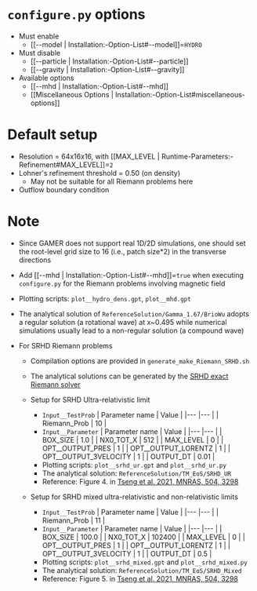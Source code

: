 # `configure.py` options
- Must enable
  - [[--model | Installation:-Option-List#--model]]=`HYDRO`
- Must disable
  - [[--particle | Installation:-Option-List#--particle]]
  - [[--gravity | Installation:-Option-List#--gravity]]
- Available options
  - [[--mhd | Installation:-Option-List#--mhd]]
  - [[Miscellaneous Options | Installation:-Option-List#miscellaneous-options]]


# Default setup
- Resolution = 64x16x16, with [[MAX_LEVEL | Runtime-Parameters:-Refinement#MAX_LEVEL]]=`2`
- Lohner's refinement threshold = 0.50 (on density)
  - May not be suitable for all Riemann problems here
- Outflow boundary condition


# Note
- Since GAMER does not support real 1D/2D simulations, one should set the
  root-level grid size to 16 (i.e., patch size\*2) in the transverse directions

- Add [[--mhd | Installation:-Option-List#--mhd]]=`true` when executing `configure.py` for the Riemann problems involving magnetic field

- Plotting scripts: `plot__hydro_dens.gpt`, `plot__mhd.gpt`

- The analytical solution of `ReferenceSolution/Gamma_1.67/BrioWu` adopts a
  regular solution (a rotational wave) at x~0.495 while numerical simulations
  usually lead to a non-regular solution (a compound wave)

- For SRHD Riemann problems
  - Compilation options are provided in `generate_make_Riemann_SRHD.sh`
  - The analytical solutions can be generated by the [SRHD exact Riemann solver](https://github.com/zengbs/exact-solution-to-relativistic-riemann-problem)

  - Setup for SRHD Ultra-relativistic limit
    - `Input__TestProb`
      | Parameter name | Value |
      |---             |---    |
      | Riemann_Prob   | 10    |
    - `Input__Parameter`
      | Parameter name        | Value |
      |---                    |---    |
      | BOX_SIZE              | 1.0   |
      | NX0_TOT_X             | 512   |
      | MAX_LEVEL             | 0     |
      | OPT__OUTPUT_PRES      | 1     |
      | OPT__OUTPUT_LORENTZ   | 1     |
      | OPT__OUTPUT_3VELOCITY | 1     |
      | OUTPUT_DT             | 0.01  |
    - Plotting scripts: `plot__srhd_ur.gpt` and `plot__srhd_ur.py`
    - The analytical solution: `ReferenceSolution/TM_EoS/SRHD_UR`
    - Reference: Figure 4. in [Tseng et al. 2021, MNRAS, 504, 3298](https://doi.org/10.1093/mnras/stab1006)

  - Setup for SRHD mixed ultra-relativistic and non-relativistic limits
    - `Input__TestProb`
      | Parameter name | Value |
      |---             |---    |
      | Riemann_Prob   | 11    |
    - `Input__Parameter`
      | Parameter name        | Value  |
      |---                    |---     |
      | BOX_SIZE              | 100.0  |
      | NX0_TOT_X             | 102400 |
      | MAX_LEVEL             | 0      |
      | OPT__OUTPUT_PRES      | 1      |
      | OPT__OUTPUT_LORENTZ   | 1      |
      | OPT__OUTPUT_3VELOCITY | 1      |
      | OUTPUT_DT             | 0.5    |
    - Plotting scripts: `plot__srhd_mixed.gpt` and `plot__srhd_mixed.py`
    - The analytical solution: `ReferenceSolution/TM_EoS/SRHD_Mixed`
    - Reference: Figure 5. in [Tseng et al. 2021, MNRAS, 504, 3298](https://doi.org/10.1093/mnras/stab1006)
